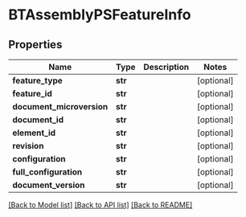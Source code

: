 # BTAssemblyPSFeatureInfo

## Properties
Name | Type | Description | Notes
------------ | ------------- | ------------- | -------------
**feature_type** | **str** |  | [optional] 
**feature_id** | **str** |  | [optional] 
**document_microversion** | **str** |  | [optional] 
**document_id** | **str** |  | [optional] 
**element_id** | **str** |  | [optional] 
**revision** | **str** |  | [optional] 
**configuration** | **str** |  | [optional] 
**full_configuration** | **str** |  | [optional] 
**document_version** | **str** |  | [optional] 

[[Back to Model list]](../README.md#documentation-for-models) [[Back to API list]](../README.md#documentation-for-api-endpoints) [[Back to README]](../README.md)


